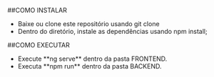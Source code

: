 ##COMO INSTALAR 

<ul>
  <li>Baixe ou clone este repositório usando git clone</li>
  <li>Dentro do diretório, instale as dependências usando npm install;</li>
</ul>


##COMO EXECUTAR 
<ul>
<li>Execute **ng serve** dentro da pasta FRONTEND.</li>  
<li>Executa **npm run** dentro da pasta BACKEND.</li>
</ul>
